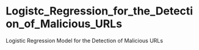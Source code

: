# Logistc_Regression_for_the_Detection_of_Malicious_URLs
Logistic Regression Model for the Detection of Malicious URLs
